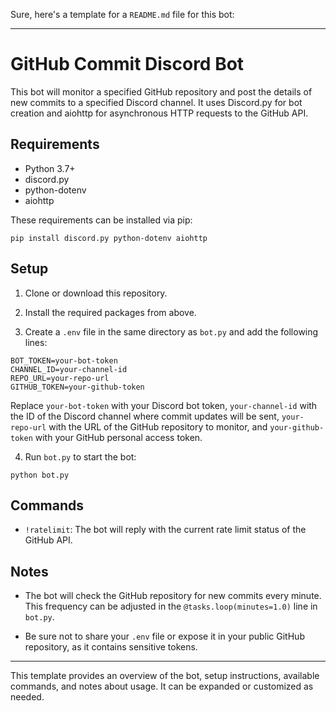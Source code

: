 Sure, here's a template for a `README.md` file for this bot:

---

# GitHub Commit Discord Bot

This bot will monitor a specified GitHub repository and post the details of new commits to a specified Discord channel. It uses Discord.py for bot creation and aiohttp for asynchronous HTTP requests to the GitHub API.

## Requirements

- Python 3.7+
- discord.py
- python-dotenv
- aiohttp

These requirements can be installed via pip:
```
pip install discord.py python-dotenv aiohttp
```

## Setup

1. Clone or download this repository.

2. Install the required packages from above.

3. Create a `.env` file in the same directory as `bot.py` and add the following lines:
```
BOT_TOKEN=your-bot-token
CHANNEL_ID=your-channel-id
REPO_URL=your-repo-url
GITHUB_TOKEN=your-github-token
```
Replace `your-bot-token` with your Discord bot token, `your-channel-id` with the ID of the Discord channel where commit updates will be sent, `your-repo-url` with the URL of the GitHub repository to monitor, and `your-github-token` with your GitHub personal access token.

4. Run `bot.py` to start the bot:
```
python bot.py
```

## Commands

- `!ratelimit`: The bot will reply with the current rate limit status of the GitHub API.

## Notes

- The bot will check the GitHub repository for new commits every minute. This frequency can be adjusted in the `@tasks.loop(minutes=1.0)` line in `bot.py`.

- Be sure not to share your `.env` file or expose it in your public GitHub repository, as it contains sensitive tokens.

---

This template provides an overview of the bot, setup instructions, available commands, and notes about usage. It can be expanded or customized as needed.
